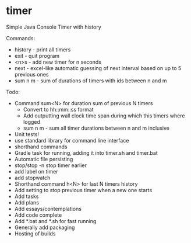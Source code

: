 # timer
Simple Java Console Timer with history

Commands:
- history - print all timers 
- exit - quit program
- \<n\>s - add new timer for n seconds
- next - excel-like automatic guessing of next interval based on up to 5 previous ones
- sum n m - sum of durations of timers with ids between n and m


Todo:
- Command sum\<N\> for duration sum of previous N timers
    - Convert to hh::mm::ss format
    - Add outputting wall clock time span during which this timers where logged
    - sum n m - sum all timer durations between n and m inclusive
- Unit tests!
- use standard library for command line interface
- shorthand commands
- Gradle task for running, adding it into timer.sh and timer.bat
- Automatic file persisting
- stop/stop -n stop timer earlier
- add label on timer
- add stopwatch 
- Shorthand command h\<N\> for last N timers history
- Add setting to stop previous timer when a new one starts
- Add tasks
- Add plans
- Add essays/contemplations
- Add code complete
- Add *.bat and *.sh for fast running
- Generally add packaging
- Hosting of builds
